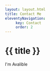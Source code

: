 ```yaml
---
layout: layout.html
title: Contact Me 
eleventyNavigation:
     key: Contact
     order: 2
---
```

# {{ title }}
I'm Avalible